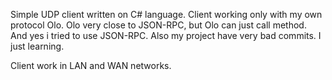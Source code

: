 Simple UDP client written on C# language. Client working only with my own protocol Olo.
Olo very close to JSON-RPC, but Olo can just call method. And yes i tried to use JSON-RPC.
Also my project have very bad commits. I just learning.

Client work in LAN and WAN networks.
